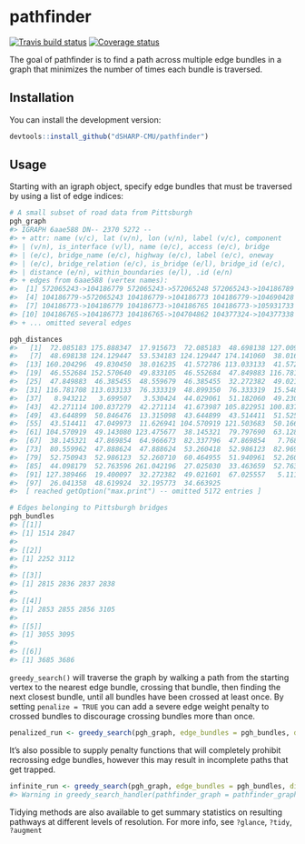 
<!-- README.md is generated from README.Rmd. Please edit that file -->

# pathfinder

[![Travis build
status](https://travis-ci.org/dSHARP-CMU/pathfinder.svg?branch=master)](https://travis-ci.org/dSHARP-CMU/pathfinder)
[![Coverage
status](https://codecov.io/gh/dSHARP-CMU/pathfinder/branch/master/graph/badge.svg)](https://codecov.io/github/dSHARP-CMU/pathfinder?branch=master)

The goal of pathfinder is to find a path across multiple edge bundles in
a graph that minimizes the number of times each bundle is traversed.

## Installation

You can install the development version:

``` r
devtools::install_github("dSHARP-CMU/pathfinder")
```

## Usage

Starting with an igraph object, specify edge bundles that must be
traversed by using a list of edge indices:

``` r
# A small subset of road data from Pittsburgh
pgh_graph
#> IGRAPH 6aae588 DN-- 2370 5272 -- 
#> + attr: name (v/c), lat (v/n), lon (v/n), label (v/c), component
#> | (v/n), is_interface (v/l), name (e/c), access (e/c), bridge
#> | (e/c), bridge_name (e/c), highway (e/c), label (e/c), oneway
#> | (e/c), bridge_relation (e/c), is_bridge (e/l), bridge_id (e/c),
#> | distance (e/n), within_boundaries (e/l), .id (e/n)
#> + edges from 6aae588 (vertex names):
#>  [1] 572065243->104186779 572065243->572065248 572065243->104186789
#>  [4] 104186779->572065243 104186779->104186773 104186779->104690428
#>  [7] 104186773->104186779 104186773->104186765 104186773->105931733
#> [10] 104186765->104186773 104186765->104704862 104377324->104377338
#> + ... omitted several edges

pgh_distances
#>   [1]  72.085183 175.888347  17.915673  72.085183  48.698138 127.009269
#>   [7]  48.698138 124.129447  53.534183 124.129447 174.141060  38.016235
#>  [13] 160.204296  49.830450  38.016235  41.572786 113.033133  41.572786
#>  [19]  46.552684 152.570640  49.833105  46.552684  47.849883 116.781708
#>  [25]  47.849883  46.385455  48.559679  46.385455  32.272382  49.021601
#>  [31] 116.781708 113.033133  76.333319  48.899350  76.333319  15.548177
#>  [37]   8.943212   3.699507   3.530424  44.029061  51.182060  49.230732
#>  [43]  42.271114 100.837279  42.271114  41.673987 105.822951 100.837279
#>  [49]  43.644899  50.846476  13.315098  43.644899  43.514411  51.525894
#>  [55]  43.514411  47.049973  11.626941 104.570919 121.503683  50.166166
#>  [61] 104.570919  49.143080 123.475677  38.145321  79.797690  63.128221
#>  [67]  38.145321  47.869854  64.966673  82.337796  47.869854   7.768423
#>  [73]  80.559962  47.888624  47.888624  53.260418  52.986123  82.969409
#>  [79]  52.750943  52.986123  52.260710  60.464955  51.940961  52.260710
#>  [85]  44.098179  52.763596 261.042196  27.025030  33.463659  52.763596
#>  [91] 127.389466  19.400097  32.272382  49.021601  67.025557   5.111531
#>  [97]  26.041358  48.619924  32.195773  34.663925
#>  [ reached getOption("max.print") -- omitted 5172 entries ]

# Edges belonging to Pittsburgh bridges
pgh_bundles
#> [[1]]
#> [1] 1514 2847
#> 
#> [[2]]
#> [1] 2252 3112
#> 
#> [[3]]
#> [1] 2815 2836 2837 2838
#> 
#> [[4]]
#> [1] 2853 2855 2856 3105
#> 
#> [[5]]
#> [1] 3055 3095
#> 
#> [[6]]
#> [1] 3685 3686
```

`greedy_search()` will traverse the graph by walking a path from the
starting vertex to the nearest edge bundle, crossing that bundle, then
finding the next closest bundle, until all bundles have been crossed at
least once. By setting `penalize = TRUE` you can add a severe edge
weight penalty to crossed bundles to discourage crossing bundles more
than
once.

``` r
penalized_run <- greedy_search(pgh_graph, edge_bundles = pgh_bundles, distances = pgh_distances, penalize = TRUE)
```

It’s also possible to supply penalty functions that will completely
prohibit recrossing edge bundles, however this may result in incomplete
paths that get
trapped.

``` r
infinite_run <- greedy_search(pgh_graph, edge_bundles = pgh_bundles, distances = pgh_distances, penalize = TRUE, penalty_fun = penalize_inf)
#> Warning in greedy_search_handler(pathfinder_graph = pathfinder_graph, starting_point = starting_point, : Not all points reachable. Stopped early.
```

Tidying methods are also available to get summary statistics on
resulting pathways at different levels of resolution. For more info, see
`?glance`, `?tidy`, `?augment`
